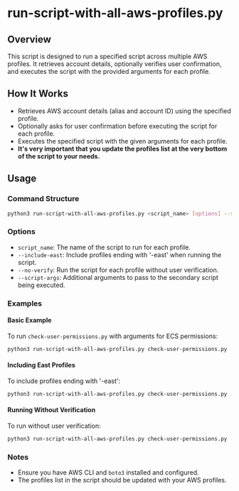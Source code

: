 # run-script-with-all-aws-profiles.py

## Overview

This script is designed to run a specified script across multiple AWS profiles. It retrieves account details, optionally verifies user confirmation, and executes the script with the provided arguments for each profile.

## How It Works

- Retrieves AWS account details (alias and account ID) using the specified profile.
- Optionally asks for user confirmation before executing the script for each profile.
- Executes the specified script with the given arguments for each profile.
- **It's very important that you update the profiles list at the very bottom of the script to your needs.**

## Usage

### Command Structure

```sh
python3 run-script-with-all-aws-profiles.py <script_name> [options] --script-args <args_for_secondary_script>
```

### Options

- `script_name`: The name of the script to run for each profile.
- `--include-east`: Include profiles ending with '-east' when running the script.
- `--no-verify`: Run the script for each profile without user verification.
- `--script-args`: Additional arguments to pass to the secondary script being executed.

### Examples

#### Basic Example

To run `check-user-permissions.py` with arguments for ECS permissions:

```sh
python3 run-script-with-all-aws-profiles.py check-user-permissions.py --script-args --service ecs --permissions CreateCapacityProvider,CreateCluster,CreateService,CreateTaskSet,RegisterContainerInstance,RegisterTaskDefinition,RunTask,StartTask
```

#### Including East Profiles

To include profiles ending with '-east':

```sh
python3 run-script-with-all-aws-profiles.py check-user-permissions.py --include-east --script-args --service ecs --permissions CreateCapacityProvider,CreateCluster,CreateService,CreateTaskSet,RegisterContainerInstance,RegisterTaskDefinition,RunTask,StartTask
```

#### Running Without Verification

To run without user verification:

```sh
python3 run-script-with-all-aws-profiles.py check-user-permissions.py --no-verify --script-args --service ecs --permissions CreateCapacityProvider,CreateCluster,CreateService,CreateTaskSet,RegisterContainerInstance,RegisterTaskDefinition,RunTask,StartTask
```

### Notes

- Ensure you have AWS CLI and `boto3` installed and configured.
- The profiles list in the script should be updated with your AWS profiles.
